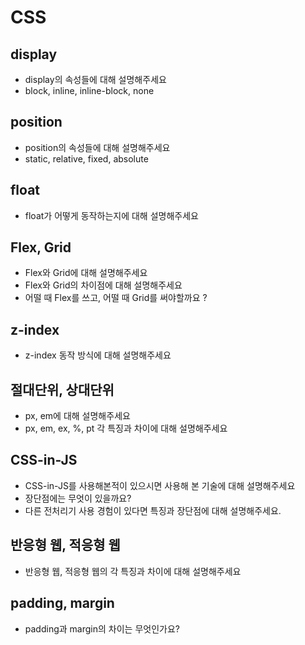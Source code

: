 # CSS

## display

- display의 속성들에 대해 설명해주세요
- block, inline, inline-block, none

## position

- position의 속성들에 대해 설명해주세요
- static, relative, fixed, absolute

## float

- float가 어떻게 동작하는지에 대해 설명해주세요

## Flex, Grid

- Flex와 Grid에 대해 설명해주세요
- Flex와 Grid의 차이점에 대해 설명해주세요
- 어떨 때 Flex를 쓰고, 어떨 때 Grid를 써야할까요 ?

## z-index

- z-index 동작 방식에 대해 설명해주세요

## 절대단위, 상대단위

- px, em에 대해 설명해주세요
- px, em, ex, %, pt 각 특징과 차이에 대해 설명해주세요

## CSS-in-JS

- CSS-in-JS를 사용해본적이 있으시면 사용해 본 기술에 대해 설명해주세요
- 장단점에는 무엇이 있을까요?
- 다른 전처리기 사용 경험이 있다면 특징과 장단점에 대해 설명해주세요.

## 반응형 웹, 적응형 웹

- 반응형 웹, 적응형 웹의 각 특징과 차이에 대해 설명해주세요

## padding, margin

- padding과 margin의 차이는 무엇인가요?
